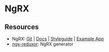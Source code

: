 # NgRX

## Resources

* NgRX: [Git](https://github.com/ngrx) \| [Docs](http://ngrx.github.io/) \| [Styleguide](https://github.com/orizens/ngrx-styleguide) \| [Example App](https://github.com/ngrx/platform/tree/master/example-app)
* [ngx-reduxor](https://blog.cloudboost.io/ngx-reduxor-generate-a-complete-ngrx-architecture-in-one-command-574e3ea76f2d): NgRX generator

